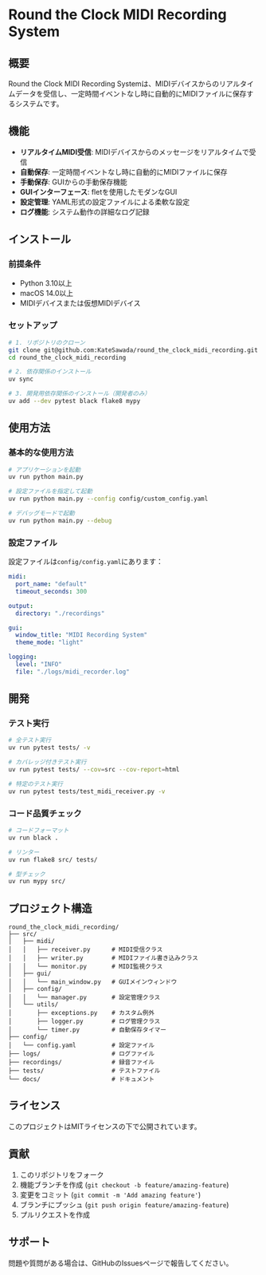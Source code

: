 # Round the Clock MIDI Recording System

## 概要

Round the Clock MIDI Recording Systemは、MIDIデバイスからのリアルタイムデータを受信し、一定時間イベントなし時に自動的にMIDIファイルに保存するシステムです。

## 機能

- **リアルタイムMIDI受信**: MIDIデバイスからのメッセージをリアルタイムで受信
- **自動保存**: 一定時間イベントなし時に自動的にMIDIファイルに保存
- **手動保存**: GUIからの手動保存機能
- **GUIインターフェース**: fletを使用したモダンなGUI
- **設定管理**: YAML形式の設定ファイルによる柔軟な設定
- **ログ機能**: システム動作の詳細なログ記録

## インストール

### 前提条件

- Python 3.10以上
- macOS 14.0以上
- MIDIデバイスまたは仮想MIDIデバイス

### セットアップ

```bash
# 1. リポジトリのクローン
git clone git@github.com:KateSawada/round_the_clock_midi_recording.git
cd round_the_clock_midi_recording

# 2. 依存関係のインストール
uv sync

# 3. 開発用依存関係のインストール（開発者のみ）
uv add --dev pytest black flake8 mypy
```

## 使用方法

### 基本的な使用方法

```bash
# アプリケーションを起動
uv run python main.py

# 設定ファイルを指定して起動
uv run python main.py --config config/custom_config.yaml

# デバッグモードで起動
uv run python main.py --debug
```

### 設定ファイル

設定ファイルは`config/config.yaml`にあります：

```yaml
midi:
  port_name: "default"
  timeout_seconds: 300

output:
  directory: "./recordings"

gui:
  window_title: "MIDI Recording System"
  theme_mode: "light"

logging:
  level: "INFO"
  file: "./logs/midi_recorder.log"
```

## 開発

### テスト実行

```bash
# 全テスト実行
uv run pytest tests/ -v

# カバレッジ付きテスト実行
uv run pytest tests/ --cov=src --cov-report=html

# 特定のテスト実行
uv run pytest tests/test_midi_receiver.py -v
```

### コード品質チェック

```bash
# コードフォーマット
uv run black .

# リンター
uv run flake8 src/ tests/

# 型チェック
uv run mypy src/
```

## プロジェクト構造

```
round_the_clock_midi_recording/
├── src/
│   ├── midi/
│   │   ├── receiver.py      # MIDI受信クラス
│   │   ├── writer.py        # MIDIファイル書き込みクラス
│   │   └── monitor.py       # MIDI監視クラス
│   ├── gui/
│   │   └── main_window.py   # GUIメインウィンドウ
│   ├── config/
│   │   └── manager.py       # 設定管理クラス
│   └── utils/
│       ├── exceptions.py    # カスタム例外
│       ├── logger.py        # ログ管理クラス
│       └── timer.py         # 自動保存タイマー
├── config/
│   └── config.yaml          # 設定ファイル
├── logs/                    # ログファイル
├── recordings/              # 録音ファイル
├── tests/                   # テストファイル
└── docs/                    # ドキュメント
```

## ライセンス

このプロジェクトはMITライセンスの下で公開されています。

## 貢献

1. このリポジトリをフォーク
2. 機能ブランチを作成 (`git checkout -b feature/amazing-feature`)
3. 変更をコミット (`git commit -m 'Add amazing feature'`)
4. ブランチにプッシュ (`git push origin feature/amazing-feature`)
5. プルリクエストを作成

## サポート

問題や質問がある場合は、GitHubのIssuesページで報告してください。
